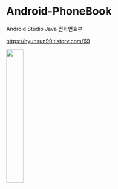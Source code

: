 # Android-PhoneBook
Android Studio Java 전화번호부

https://hyunsun99.tistory.com/69

<img width="30%" src="https://user-images.githubusercontent.com/66982860/184312890-3c047cf0-5062-439c-b83e-3fbffae6f194.png"/>
